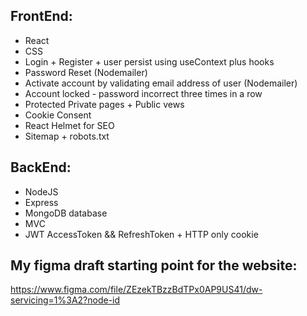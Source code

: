 ## FrontEnd:

- React
- CSS
- Login + Register + user persist using useContext plus hooks
- Password Reset (Nodemailer)
- Activate account by validating email address of user (Nodemailer)
- Account locked - password incorrect three times in a row
- Protected Private pages + Public vews
- Cookie Consent
- React Helmet for SEO
- Sitemap + robots.txt

## BackEnd:

- NodeJS
- Express
- MongoDB database
- MVC
- JWT AccessToken && RefreshToken + HTTP only cookie

## My figma draft starting point for the website:

https://www.figma.com/file/ZEzekTBzzBdTPx0AP9US41/dw-servicing=1%3A2?node-id
